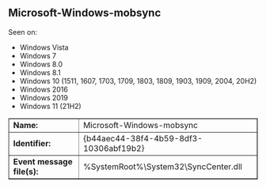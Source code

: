 ## Microsoft-Windows-mobsync

Seen on:
* Windows Vista
* Windows 7
* Windows 8.0
* Windows 8.1
* Windows 10 (1511, 1607, 1703, 1709, 1803, 1809, 1903, 1909, 2004, 20H2)
* Windows 2016
* Windows 2019
* Windows 11 (21H2)

<table border="1" class="docutils">
  <tbody>
    <tr>
      <td><b>Name:</b></td>
      <td>Microsoft-Windows-mobsync</td>
    </tr>
    <tr>
      <td><b>Identifier:</b></td>
      <td>{b44aec44-38f4-4b59-8df3-10306abf19b2}</td>
    </tr>
    <tr>
      <td><b>Event message file(s):</b></td>
      <td>%SystemRoot%\System32\SyncCenter.dll</td>
    </tr>
  </tbody>
</table>

&nbsp;

